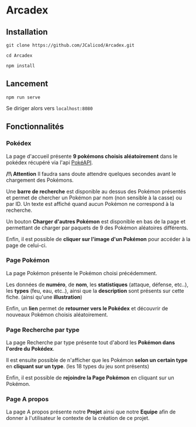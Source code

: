 # Arcadex

## Installation

`git clone https://github.com/JCalicod/Arcadex.git`

`cd Arcadex`

`npm install`

## Lancement

`npm run serve`

Se diriger alors vers `localhost:8080`

## Fonctionnalités

### Pokédex

La page d'accueil présente **9 pokémons choisis aléatoirement** dans le pokédex récupéré via l'api [PokéAPI](https://pokeapi.co/).

**/!\ Attention** Il faudra sans doute attendre quelques secondes avant le chargement des Pokémons.

Une **barre de recherche** est disponible au dessus des Pokémon présentés et permet de chercher un Pokémon par nom (non sensible à la casse) ou par ID. Un texte est affiché quand aucun Pokémon ne correspond à la recherche.

Un bouton **Charger d'autres Pokémon** est disponible en bas de la page et permettant de charger par paquets de 9 des Pokémon aléatoires différents.

Enfin, il est possible de **cliquer sur l'image d'un Pokémon** pour accéder à la page de celui-ci.

### Page Pokémon

La page Pokémon présente le Pokémon choisi précédemment.

Les données de **numéro**, de **nom**, les **statistiques** (attaque, défense, etc..), les **types** (feu, eau, etc..), ainsi que la **description** sont présents sur cette fiche. (ainsi qu'une **illustration**)

Enfin, un **lien** permet de **retourner vers le Pokédex** et découvrir de nouveaux Pokémon choisis aléatoirement.

### Page Recherche par type

La page Recherche par type présente tout d'abord les **Pokémon dans l'ordre du Pokédex**.

Il est ensuite possible de n'afficher que les Pokémon **selon un certain type** en **cliquant sur un type**. (les 18 types du jeu sont présents)

Enfin, il est possible de **rejoindre la Page Pokémon** en cliquant sur un Pokémon.

### Page A propos

La page A propos présente notre **Projet** ainsi que notre **Equipe** afin de donner à l'utilisateur le contexte de la création de ce projet.
